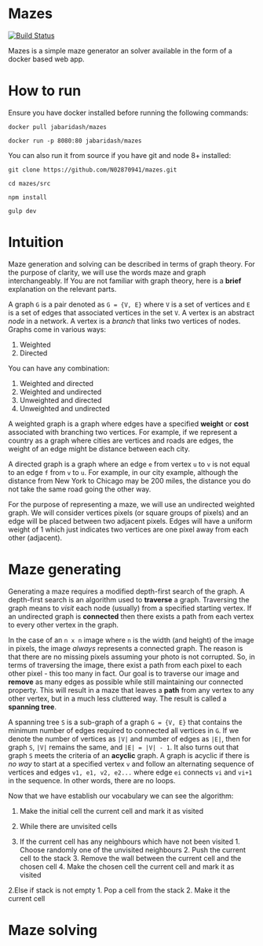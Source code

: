 # Mazes
[![Build Status](https://travis-ci.com/N02870941/mazes.svg?branch=master)](https://travis-ci.com/N02870941/mazes)

Mazes is a simple maze generator an solver available in the form of a docker based web app.

# How to run
Ensure you have docker installed before running the following commands:

```
docker pull jabaridash/mazes

docker run -p 8080:80 jabaridash/mazes
```

You can also run it from source if you have git and node 8+ installed:

```
git clone https://github.com/N02870941/mazes.git

cd mazes/src

npm install

gulp dev
```

# Intuition
Maze generation and solving can be described in terms of graph theory. For the
purpose of clarity, we will use the words maze and graph interchangeably. If You
are not familiar with graph theory, here is a **brief** explanation on the relevant
parts.

A graph `G` is a pair denoted as `G = {V, E}` where `V` is a set of vertices and
`E` is a set of edges that associated vertices in the set `V`. A vertex is an abstract
*node* in a network. A vertex is a *branch* that links two vertices of nodes. Graphs
come in various ways:

1. Weighted
2. Directed

You can have any combination:

1. Weighted and directed
2. Weighted and undirected
3. Unweighted and directed
4. Unweighted and undirected

A weighted graph is a graph where edges have a specified **weight** or **cost** associated
with branching two vertices. For example, if we represent a country as a graph where
cities are vertices and roads are edges, the weight of an edge might be distance between
each city.

A directed graph is a graph where an edge `e`  from vertex `u` to
`v` is not equal to an edge `f` from `v` to `u`. For example, in our city
example, although the distance from New York to Chicago may be 200 miles, the distance
you do not take the same road going the other way.

For the purpose of representing a maze, we will use an undirected weighted graph.
We will consider vertices pixels (or square groups of pixels) and an edge will be
placed between two adjacent pixels. Edges will have a uniform weight of 1 which
just indicates two vertices are one pixel away from each other (adjacent).

# Maze generating
Generating a maze requires a modified depth-first search of the graph. A depth-first
search is an algorithm used to **traverse** a graph. Traversing the graph means to
*visit* each node (usually) from a specified starting vertex. If an undirected graph is
**connected** then there exists a path from each vertex to every other vertex in the graph.

In the case of an `n x n` image where `n` is the width (and height) of the image
in pixels, the image *always* represents a connected graph. The reason is that
there are no missing pixels assuming your photo is not corrupted. So, in terms of
traversing the image, there exist a path from each pixel to each other pixel - this too many
in fact. Our goal is to traverse our image and **remove** as many edges as possible while
still maintaining our connected property. This will result in a maze that leaves a
**path** from any vertex to any other vertex, but in a much less cluttered way.
The result is called a **spanning tree**.

A spanning tree `S` is a sub-graph of a graph `G = {V, E}` that contains the minimum
number of edges required to connected all vertices in `G`. If we denote the number of
vertices as `|V|` and number of edges as `|E|`, then for graph `S`, `|V|`
remains the same, and `|E| = |V| - 1`. It also turns out that graph `S` meets the
criteria of an **acyclic** graph. A graph is acyclic if there is *no way* to start
at a specified vertex `v` and follow an alternating sequence of vertices and edges `v1, e1, v2, e2...`
where edge `ei` connects `vi` and `vi+1` in the sequence. In other words, there
are no loops.

Now that we have establish our vocabulary we can see the algorithm:

1. Make the initial cell the current cell and mark it as visited

2. While there are unvisited cells
  1. If the current cell has any neighbours which have not been visited
    1. Choose randomly one of the unvisited neighbours
    2. Push the current cell to the stack
    3. Remove the wall between the current cell and the chosen cell
    4. Make the chosen cell the current cell and mark it as visited

  2.Else if stack is not empty
    1. Pop a cell from the stack
    2. Make it the current cell

# Maze solving
